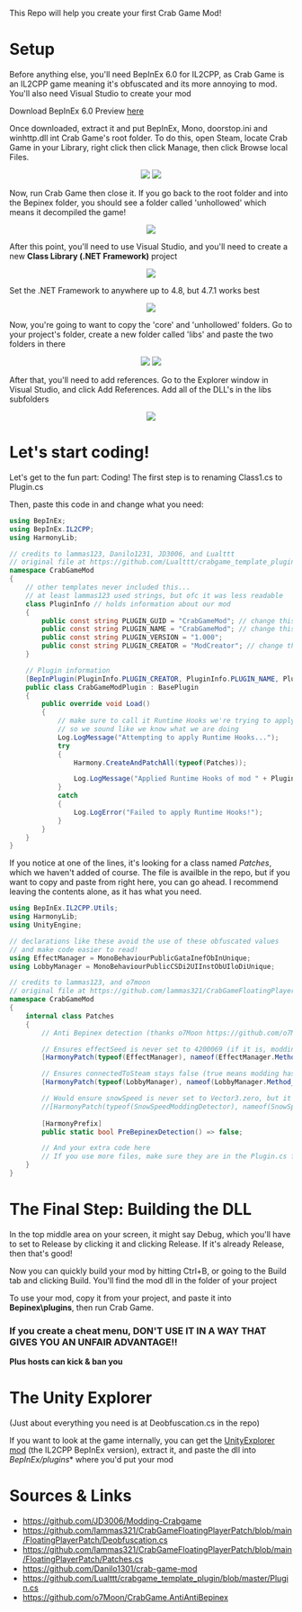This Repo will help you create your first Crab Game Mod!

# Setup
Before anything else, you'll need BepInEx 6.0 for IL2CPP, as Crab Game is an IL2CPP game meaning it's obfuscated and its more annoying to mod. You'll also need Visual Studio to create your mod

Download BepInEx 6.0 Preview [here](https://github.com/BepInEx/BepInEx/releases/v6.0.0-pre.1)

Once downloaded, extract it and put BepInEx, Mono, doorstop.ini and winhttp.dll int Crab Game's root folder. To do this, open Steam, locate Crab Game in your Library, right click then click Manage, then click Browse local Files.
<p align="center"><img src="Images/screenshot1.png">
<img src="Images/screenshot2.png"></p>

Now, run Crab Game then close it. If you go back to the root folder and into the Bepinex folder, you should see a folder called 'unhollowed' which means it decompiled the game!
<p align="center"><img src="Images/screenshot3.png"></p>

After this point, you'll need to use Visual Studio, and you'll need to create a new **Class Library (.NET Framework)** project
<p align="center"><img src="Images/screenshot4.png"></p>

Set the .NET Framework to anywhere up to 4.8, but 4.7.1 works best
<p align="center"><img src="Images/screenshot5.png"></p>

Now, you're going to want to copy the 'core' and 'unhollowed' folders. Go to your project's folder, create a new folder called 'libs' and paste the two folders in there
<p align="center"><img src="Images/screenshot6.png">
<img src="Images/screenshot7.png"></p>

After that, you'll need to add references. Go to the Explorer window in Visual Studio, and click Add References. Add all of the DLL's in the libs subfolders
<p align="center"><img src="Images/screenshot8.png"></p>

# Let's start coding!
Let's get to the fun part: Coding! The first step is to renaming Class1.cs to Plugin.cs

Then, paste this code in and change what you need:
```cs
using BepInEx;
using BepInEx.IL2CPP;
using HarmonyLib;

// credits to lammas123, Danilo1231, JD3006, and Lualttt
// original file at https://github.com/Lualttt/crabgame_template_plugin/blob/master/Plugin.cs
namespace CrabGameMod
{
    // other templates never included this...
    // at least lammas123 used strings, but ofc it was less readable
    class PluginInfo // holds information about our mod
    {
        public const string PLUGIN_GUID = "CrabGameMod"; // change this to the name of your mod
        public const string PLUGIN_NAME = "CrabGameMod"; // change this to the name of your mod
        public const string PLUGIN_VERSION = "1.000";
        public const string PLUGIN_CREATOR = "ModCreator"; // change this to your github username, or discord username, or whatever
    }

    // Plugin information
    [BepInPlugin(PluginInfo.PLUGIN_CREATOR, PluginInfo.PLUGIN_NAME, PluginInfo.PLUGIN_VERSION)]
    public class CrabGameModPlugin : BasePlugin
    {
        public override void Load()
        {
            // make sure to call it Runtime Hooks we're trying to apply
            // so we sound like we know what we are doing
            Log.LogMessage("Attempting to apply Runtime Hooks...");
            try
            {
                Harmony.CreateAndPatchAll(typeof(Patches));

                Log.LogMessage("Applied Runtime Hooks of mod " + PluginInfo.PLUGIN_NAME + " v" + PluginInfo.PLUGIN_VERSION);
            } 
            catch
            {  
                Log.LogError("Failed to apply Runtime Hooks!");
            }
        }
    }
}
```

If you notice at one of the lines, it's looking for a class named *Patches*, which we haven't added of course. The file is availble in the repo, but if you want to copy and paste from right here, you can go ahead. I recommend leaving the contents alone, as it has what you need.
```cs
using BepInEx.IL2CPP.Utils;
using HarmonyLib;
using UnityEngine;

// declarations like these avoid the use of these obfuscated values
// and make code easier to read!
using EffectManager = MonoBehaviourPublicGataInefObInUnique;
using LobbyManager = MonoBehaviourPublicCSDi2UIInstObUIloDiUnique;

// credits to lammas123, and o7moon
// original file at https://github.com/lammas321/CrabGameFloatingPlayerPatch/blob/main/FloatingPlayerPatch/Patches.cs
namespace CrabGameMod
{
    internal class Patches
    {
        // Anti Bepinex detection (thanks o7Moon https://github.com/o7Moon/CrabGame.AntiAntiBepinex)

        // Ensures effectSeed is never set to 4200069 (if it is, modding has been detected)
        [HarmonyPatch(typeof(EffectManager), nameof(EffectManager.Method_Private_Void_GameObject_Boolean_Vector3_Quaternion_0))]

        // Ensures connectedToSteam stays false (true means modding has been detected)
        [HarmonyPatch(typeof(LobbyManager), nameof(LobbyManager.Method_Private_Void_0))]

        // Would ensure snowSpeed is never set to Vector3.zero, but it is immediately set back to Vector3.one due to an accident on Dani's part lol
        //[HarmonyPatch(typeof(SnowSpeedModdingDetector), nameof(SnowSpeedModdingDetector.Method_Private_Void_0))] 
        
        [HarmonyPrefix]
        public static bool PreBepinexDetection() => false;

        // And your extra code here
        // If you use more files, make sure they are in the Plugin.cs file as Harmony.CreateAndPatchAll(typeof(FileName)); alongside the other ones
    }
}
```

# The Final Step: Building the DLL
In the top middle area on your screen, it might say Debug, which you'll have to set to Release by clicking it and clicking Release. If it's already Release, then that's good!

Now you can quickly build your mod by hitting Ctrl+B, or going to the Build tab and clicking Build. You'll find the mod dll in the folder of your project

To use your mod, copy it from your project, and paste it into **Bepinex\plugins**, then run Crab Game.

### If you create a cheat menu, DON'T USE IT IN A WAY THAT GIVES YOU AN UNFAIR ADVANTAGE!! 
**Plus hosts can kick & ban you**

# The Unity Explorer
(Just about everything you need is at Deobfuscation.cs in the repo)

If you want to look at the game internally, you can get the [UnityExplorer mod](https://github.com/sinai-dev/UnityExplorer/releases/tag/4.5.5) (the IL2CPP BepInEx version), extract it, and paste the dll into *BepInEx/plugins** where you'd put your mod

# Sources & Links

- https://github.com/JD3006/Modding-Crabgame
- https://github.com/lammas321/CrabGameFloatingPlayerPatch/blob/main/FloatingPlayerPatch/Deobfuscation.cs
- https://github.com/lammas321/CrabGameFloatingPlayerPatch/blob/main/FloatingPlayerPatch/Patches.cs
- https://github.com/Danilo1301/crab-game-mod
- https://github.com/Lualttt/crabgame_template_plugin/blob/master/Plugin.cs
- https://github.com/o7Moon/CrabGame.AntiAntiBepinex
